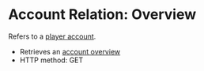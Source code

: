 # Account Relation: Overview
Refers to a [player account](../../../resource/account/overview/README.md).

- Retrieves an [account overview](../../../resource/account/overview/README.md)
- HTTP method: GET
